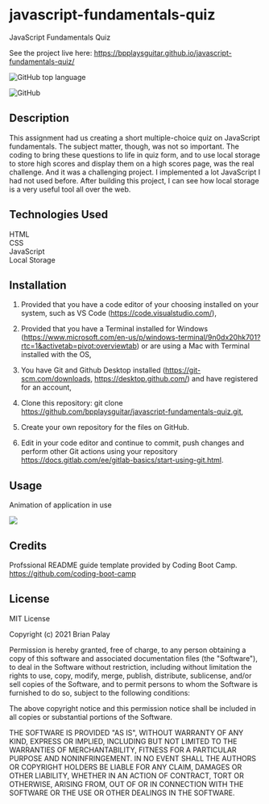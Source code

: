 # javascript-fundamentals-quiz

JavaScript Fundamentals Quiz

See the project live here:
https://bpplaysguitar.github.io/javascript-fundamentals-quiz/

![GitHub top language](https://img.shields.io/github/languages/top/bpplaysguitar/javascript-fundamentals-quiz?color=%23ffb3ba&logo=GitHub&logoColor=%23ffb3ba)

![GitHub](https://img.shields.io/github/license/bpplaysguitar/javascript-fundamentals-quiz?color=%23ffffba&logo=GitHub&logoColor=%23ffffba)

## Description
This assignment had us creating a short multiple-choice quiz on JavaScript fundamentals. The subject matter, though, was not so important. The coding to bring these questions to life in quiz form, and to use local storage to store high scores and display them on a high scores page, was the real challenge. And it was a challenging project. I implemented a lot JavaScript I had not used before. After building this project, I can see how local storage is a very useful tool all over the web.

## Technologies Used
HTML <br>
CSS <br>
JavaScript <br>
Local Storage <br>


## Installation

1. Provided that you have a code editor of your choosing installed on your system, such as VS Code (https://code.visualstudio.com/),

2. Provided that you have a Terminal installed for Windows (https://www.microsoft.com/en-us/p/windows-terminal/9n0dx20hk701?rtc=1&activetab=pivot:overviewtab) or are using a Mac with Terminal installed with the OS,

3. You have Git and Github Desktop installed (https://git-scm.com/downloads, https://desktop.github.com/) and have registered for an account,

4. Clone this repository:
git clone https://github.com/bpplaysguitar/javascript-fundamentals-quiz.git,

5. Create your own repository for the files on GitHub.

6. Edit in your code editor and continue to commit, push changes and perform other Git actions using your repository https://docs.gitlab.com/ee/gitlab-basics/start-using-git.html.

## Usage

Animation of application in use

![](assets/images/javascript-fundamentals-quiz.gif)

## Credits

Profssional README guide template provided by Coding Boot Camp. https://github.com/coding-boot-camp

## License

MIT License

Copyright (c) 2021 Brian Palay

Permission is hereby granted, free of charge, to any person obtaining a copy
of this software and associated documentation files (the "Software"), to deal
in the Software without restriction, including without limitation the rights
to use, copy, modify, merge, publish, distribute, sublicense, and/or sell
copies of the Software, and to permit persons to whom the Software is
furnished to do so, subject to the following conditions:

The above copyright notice and this permission notice shall be included in all
copies or substantial portions of the Software.

THE SOFTWARE IS PROVIDED "AS IS", WITHOUT WARRANTY OF ANY KIND, EXPRESS OR
IMPLIED, INCLUDING BUT NOT LIMITED TO THE WARRANTIES OF MERCHANTABILITY,
FITNESS FOR A PARTICULAR PURPOSE AND NONINFRINGEMENT. IN NO EVENT SHALL THE
AUTHORS OR COPYRIGHT HOLDERS BE LIABLE FOR ANY CLAIM, DAMAGES OR OTHER
LIABILITY, WHETHER IN AN ACTION OF CONTRACT, TORT OR OTHERWISE, ARISING FROM,
OUT OF OR IN CONNECTION WITH THE SOFTWARE OR THE USE OR OTHER DEALINGS IN THE
SOFTWARE.
